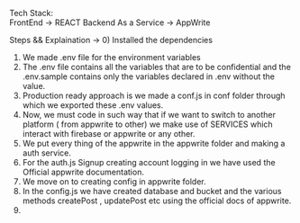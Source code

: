 Tech Stack:  
FrontEnd -> REACT
Backend As a Service -> AppWrite

Steps && Explaination ->
0) Installed the dependencies
1) We made .env file for the environment variables
2) The .env file contains all the variables that are to be confidential and the .env.sample contains only the variables declared in .env without the value.
3) Production ready approach is we made a conf.js in conf folder through which we exported these .env values.
4) Now, we must code in such way that if we want to switch to another platform ( from appwrite to other) we make use
of SERVICES which interact with firebase or appwrite or any other.
5) We put every thing of the appwrite in the appwrite folder and making a auth service.
6) For the auth.js Signup creating account logging in we have used the Official appwrite documentation.
7) We move on to creating config in appwrite folder.
8) In the config.js we have created database and bucket and the various methods createPost , updatePost etc using the official docs of appwrite.
9) 
